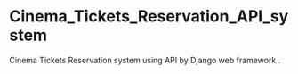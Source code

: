 # Cinema_Tickets_Reservation_API_system
Cinema Tickets Reservation system using  API  by Django web framework .
